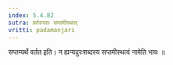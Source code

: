 ```yaml
---
index: 5.4.82
sutra: प्रतेरुरसः सप्तमीस्थात्‌
vritti: padamanjari
---
```


 सप्तम्यर्थे वर्तत इति। न ह्यन्यदुरःशब्दस्य सप्तमीस्थत्वं नामेति भावः ॥